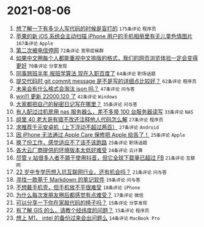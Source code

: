 # 2021-08-06

1. [想了解一下有多少人写代码的时候是盲打的](https://www.v2ex.com/t/794079) `175条评论` `程序员`
1. [苹果的新 iOS 系统会主动扫描 iPhone 用户的手机相册里有无儿童色情图片](https://www.v2ex.com/t/793972) `167条评论` `Apple`
1. [第二次被电信停网](https://www.v2ex.com/t/793999) `72条评论` `宽带症候群`
1. [如果中文圈每个人都能重视中文排版的格式，我们的网页浏览体验一定会变得更好](https://www.v2ex.com/t/793989) `70条评论` `分享发现`
1. [同事翘班半年 报班学算法 现在入职百度了](https://www.v2ex.com/t/794040) `64条评论` `职场话题`
1. [提交代码时 git commit message 是不是写的详细点比较好？](https://www.v2ex.com/t/794004) `62条评论` `程序员`
1. [未来会有什么格式会淘汰 json 吗？](https://www.v2ex.com/t/794059) `47条评论` `问与答`
1. [win11 更新 22000.120 了](https://www.v2ex.com/t/793988) `42条评论` `Windows`
1. [大家都把自己的秘密日记写在哪里？](https://www.v2ex.com/t/794056) `35条评论` `问与答`
1. [有人配过过机房用 nas 服务器么，差不多带 100 台服务器读写](https://www.v2ex.com/t/794138) `33条评论` `NAS`
1. [组里 40 老大哥有错不改还注释他人代码怎么解](https://www.v2ex.com/t/794012) `27条评论` `程序员`
1. [求推荐千元安卓机（上下浮动不超过两百）](https://www.v2ex.com/t/793985) `27条评论` `Android`
1. [因 iPhone 无法通过 Apple Care 保修把 Apple 给告了！](https://www.v2ex.com/t/794185) `25条评论` `Apple`
1. [换了份工作，感觉适应不了该不该跑路](https://www.v2ex.com/t/794104) `25条评论` `职场话题`
1. [各大云厂商提供的环境版本太低好难受](https://www.v2ex.com/t/794129) `24条评论` `云计算`
1. [尽管 v 站很多人者不屑于使用抖音，但它全球下载量已超过 FB](https://www.v2ex.com/t/794165) `21条评论` `互联网`
1. [22 岁中专学历想入坑互联网行业，还有机会吗？](https://www.v2ex.com/t/793975) `21条评论` `问与答`
1. [寻找一款基于 Markdown 的笔记软件](https://www.v2ex.com/t/794167) `19条评论` `问与答`
1. [不想戴手机壳，但手机放不平很难受](https://www.v2ex.com/t/794043) `18条评论` `iPhone`
1. [为什么每次发朋友圈后都感觉有点难受？](https://www.v2ex.com/t/794055) `17条评论` `微信`
1. [可以分享一下你在家敲代码的椅子吗？](https://www.v2ex.com/t/794026) `15条评论` `分享发现`
1. [有了解 GIS 的么，请教个经纬度的问题？](https://www.v2ex.com/t/793974) `15条评论` `程序员`
1. [想上 M1， intel 的备份过来会出问题么](https://www.v2ex.com/t/794102) `14条评论` `MacBook Pro`
